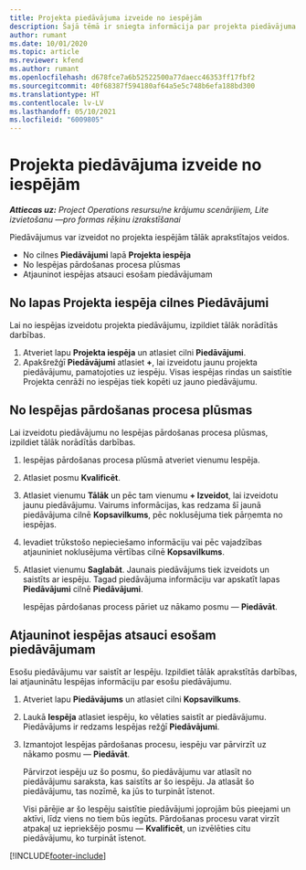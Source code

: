 ```yaml
---
title: Projekta piedāvājuma izveide no iespējām
description: Šajā tēmā ir sniegta informācija par projekta piedāvājuma izveidi no iespējas.
author: rumant
ms.date: 10/01/2020
ms.topic: article
ms.reviewer: kfend
ms.author: rumant
ms.openlocfilehash: d678fce7a6b52522500a77daecc46353ff17fbf2
ms.sourcegitcommit: 40f68387f594180af64a5e5c748b6efa188bd300
ms.translationtype: HT
ms.contentlocale: lv-LV
ms.lasthandoff: 05/10/2021
ms.locfileid: "6009805"
---
```

# <a name="create-project-quotes-from-opportunities"></a>Projekta piedāvājuma izveide no iespējām

_**Attiecas uz:** Project Operations resursu/ne krājumu scenārijiem, Lite izvietošanu —pro formas rēķinu izrakstīšanai_

Piedāvājumus var izveidot no projekta iespējām tālāk aprakstītajos veidos.

- No cilnes **Piedāvājumi** lapā **Projekta iespēja**
- No Iespējas pārdošanas procesa plūsmas
- Atjauninot iespējas atsauci esošam piedāvājumam

## <a name="from-the-quotes-tab-of-the-project-opportunity-page"></a>No lapas Projekta iespēja cilnes Piedāvājumi

Lai no iespējas izveidotu projekta piedāvājumu, izpildiet tālāk norādītās darbības.

1. Atveriet lapu **Projekta iespēja** un atlasiet cilni **Piedāvājumi**. 
2. Apakšrežģī **Piedāvājumi** atlasiet **+**, lai izveidotu jaunu projekta piedāvājumu, pamatojoties uz iespēju. Visas iespējas rindas un saistītie Projekta cenrāži no iespējas tiek kopēti uz jauno piedāvājumu.

## <a name="from-the-opportunity-sales-process-flow"></a>No Iespējas pārdošanas procesa plūsmas

Lai izveidotu piedāvājumu no Iespējas pārdošanas procesa plūsmas, izpildiet tālāk norādītās darbības.

1. Iespējas pārdošanas procesa plūsmā atveriet vienumu Iespēja.
2. Atlasiet posmu **Kvalificēt**. 
3. Atlasiet vienumu **Tālāk** un pēc tam vienumu **+ Izveidot**, lai izveidotu jaunu piedāvājumu. Vairums informācijas, kas redzama šī jaunā piedāvājuma cilnē **Kopsavilkums**, pēc noklusējuma tiek pārņemta no iespējas. 
4. Ievadiet trūkstošo nepieciešamo informāciju vai pēc vajadzības atjauniniet noklusējuma vērtības cilnē **Kopsavilkums**.
5. Atlasiet vienumu **Saglabāt**. Jaunais piedāvājums tiek izveidots un saistīts ar iespēju. Tagad piedāvājuma informāciju var apskatīt lapas **Piedāvājumi** cilnē **Piedāvājumi**. 

   Iespējas pārdošanas process pāriet uz nākamo posmu — **Piedāvāt**.


## <a name="by-updating-the-opportunity-reference-on-an-existing-quote"></a>Atjauninot iespējas atsauci esošam piedāvājumam

Esošu piedāvājumu var saistīt ar Iespēju. Izpildiet tālāk aprakstītās darbības, lai atjauninātu Iespējas informāciju par esošu piedāvājumu.

1. Atveriet lapu **Piedāvājums** un atlasiet cilni **Kopsavilkums**.
2. Laukā **Iespēja** atlasiet iespēju, ko vēlaties saistīt ar piedāvājumu. Piedāvājums ir redzams Iespējas režģī **Piedāvājumi**. 
3. Izmantojot Iespējas pārdošanas procesu, iespēju var pārvirzīt uz nākamo posmu — **Piedāvāt**. 

   Pārvirzot iespēju uz šo posmu, šo piedāvājumu var atlasīt no piedāvājumu saraksta, kas saistīts ar šo iespēju. Ja atlasāt šo piedāvājumu, tas nozīmē, ka jūs to turpināt īstenot.

   Visi pārējie ar šo Iespēju saistītie piedāvājumi joprojām būs pieejami un aktīvi, līdz viens no tiem būs iegūts. Pārdošanas procesu varat virzīt atpakaļ uz iepriekšējo posmu — **Kvalificēt**, un izvēlēties citu piedāvājumu, ko turpināt īstenot.


[!INCLUDE[footer-include](../includes/footer-banner.md)]